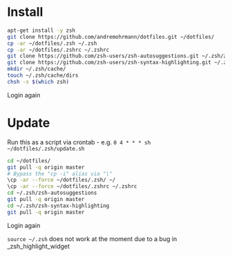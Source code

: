 # Install

```bash
apt-get install -y zsh
git clone https://github.com/andremohrmann/dotfiles.git ~/dotfiles/
cp -ar ~/dotfiles/.zsh ~/.zsh
cp -ar ~/dotfiles/.zshrc ~/.zshrc
git clone https://github.com/zsh-users/zsh-autosuggestions.git ~/.zsh/zsh-autosuggestions
git clone https://github.com/zsh-users/zsh-syntax-highlighting.git ~/.zsh/zsh-syntax-highlighting
mkdir ~/.zsh/cache/
touch ~/.zsh/cache/dirs
chsh -s $(which zsh)
```

Login again

# Update

Run this as a script via crontab - e.g. `0 4 * * * sh ~/dotfiles/.zsh/update.sh`

```bash
cd ~/dotfiles/
git pull -q origin master
# Bypass the "cp -i" alias via "\"
\cp -ar --force ~/dotfiles/.zsh/ ~/
\cp -ar --force ~/dotfiles/.zshrc ~/.zshrc
cd ~/.zsh/zsh-autosuggestions
git pull -q origin master
cd ~/.zsh/zsh-syntax-highlighting
git pull -q origin master
```

Login again

`source ~/.zsh` does not work at the moment due to a bug in _zsh_highlight_widget
